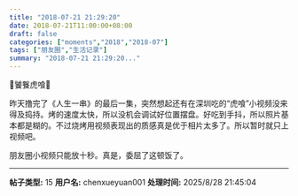 ```yaml
---
title: "2018-07-21 21:29:20"
date: 2018-07-21T11:00:00+08:00
draft: false
categories: ["moments","2018","2018-07"]
tags: ["朋友圈","生活记录"]
summary: "2018-07-21 21:29:20..."
---
```


🌟饕餮虎喰🌟

昨天撸完了《人生一串》的最后一集，突然想起还有在深圳吃的“虎喰”小视频没来得及捣持。烤的速度太快，所以没机会调试好位置摆盘。好吃到手抖，所以照片基本都是糊的。不过烧烤用视频表现出的质感真是优于相片太多了。所以暂时就只上视频吧。

朋友圈小视频只能放十秒。真是，委屈了这顿饭了。

---

**帖子类型:** 15
**用户名:** chenxueyuan001
**处理时间:** 2025/8/28 21:45:04